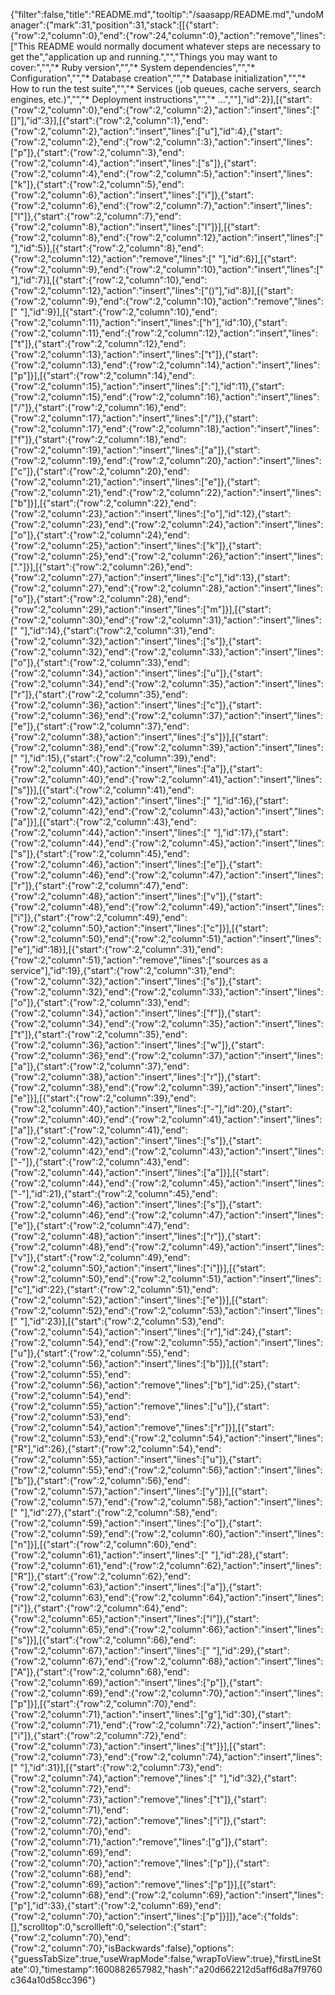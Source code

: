 {"filter":false,"title":"README.md","tooltip":"/saasapp/README.md","undoManager":{"mark":31,"position":31,"stack":[[{"start":{"row":2,"column":0},"end":{"row":24,"column":0},"action":"remove","lines":["This README would normally document whatever steps are necessary to get the","application up and running.","","Things you may want to cover:","","* Ruby version","","* System dependencies","","* Configuration","","* Database creation","","* Database initialization","","* How to run the test suite","","* Services (job queues, cache servers, search engines, etc.)","","* Deployment instructions","","* ...",""],"id":2}],[{"start":{"row":2,"column":0},"end":{"row":2,"column":2},"action":"insert","lines":["[]"],"id":3}],[{"start":{"row":2,"column":1},"end":{"row":2,"column":2},"action":"insert","lines":["u"],"id":4},{"start":{"row":2,"column":2},"end":{"row":2,"column":3},"action":"insert","lines":["p"]},{"start":{"row":2,"column":3},"end":{"row":2,"column":4},"action":"insert","lines":["s"]},{"start":{"row":2,"column":4},"end":{"row":2,"column":5},"action":"insert","lines":["k"]},{"start":{"row":2,"column":5},"end":{"row":2,"column":6},"action":"insert","lines":["i"]},{"start":{"row":2,"column":6},"end":{"row":2,"column":7},"action":"insert","lines":["l"]},{"start":{"row":2,"column":7},"end":{"row":2,"column":8},"action":"insert","lines":["l"]}],[{"start":{"row":2,"column":8},"end":{"row":2,"column":12},"action":"insert","lines":["    "],"id":5}],[{"start":{"row":2,"column":8},"end":{"row":2,"column":12},"action":"remove","lines":["    "],"id":6}],[{"start":{"row":2,"column":9},"end":{"row":2,"column":10},"action":"insert","lines":[" "],"id":7}],[{"start":{"row":2,"column":10},"end":{"row":2,"column":12},"action":"insert","lines":["()"],"id":8}],[{"start":{"row":2,"column":9},"end":{"row":2,"column":10},"action":"remove","lines":[" "],"id":9}],[{"start":{"row":2,"column":10},"end":{"row":2,"column":11},"action":"insert","lines":["h"],"id":10},{"start":{"row":2,"column":11},"end":{"row":2,"column":12},"action":"insert","lines":["t"]},{"start":{"row":2,"column":12},"end":{"row":2,"column":13},"action":"insert","lines":["t"]},{"start":{"row":2,"column":13},"end":{"row":2,"column":14},"action":"insert","lines":["p"]}],[{"start":{"row":2,"column":14},"end":{"row":2,"column":15},"action":"insert","lines":[":"],"id":11},{"start":{"row":2,"column":15},"end":{"row":2,"column":16},"action":"insert","lines":["/"]},{"start":{"row":2,"column":16},"end":{"row":2,"column":17},"action":"insert","lines":["/"]},{"start":{"row":2,"column":17},"end":{"row":2,"column":18},"action":"insert","lines":["f"]},{"start":{"row":2,"column":18},"end":{"row":2,"column":19},"action":"insert","lines":["a"]},{"start":{"row":2,"column":19},"end":{"row":2,"column":20},"action":"insert","lines":["c"]},{"start":{"row":2,"column":20},"end":{"row":2,"column":21},"action":"insert","lines":["e"]},{"start":{"row":2,"column":21},"end":{"row":2,"column":22},"action":"insert","lines":["b"]}],[{"start":{"row":2,"column":22},"end":{"row":2,"column":23},"action":"insert","lines":["o"],"id":12},{"start":{"row":2,"column":23},"end":{"row":2,"column":24},"action":"insert","lines":["o"]},{"start":{"row":2,"column":24},"end":{"row":2,"column":25},"action":"insert","lines":["k"]},{"start":{"row":2,"column":25},"end":{"row":2,"column":26},"action":"insert","lines":["."]}],[{"start":{"row":2,"column":26},"end":{"row":2,"column":27},"action":"insert","lines":["c"],"id":13},{"start":{"row":2,"column":27},"end":{"row":2,"column":28},"action":"insert","lines":["o"]},{"start":{"row":2,"column":28},"end":{"row":2,"column":29},"action":"insert","lines":["m"]}],[{"start":{"row":2,"column":30},"end":{"row":2,"column":31},"action":"insert","lines":[" "],"id":14},{"start":{"row":2,"column":31},"end":{"row":2,"column":32},"action":"insert","lines":["s"]},{"start":{"row":2,"column":32},"end":{"row":2,"column":33},"action":"insert","lines":["o"]},{"start":{"row":2,"column":33},"end":{"row":2,"column":34},"action":"insert","lines":["u"]},{"start":{"row":2,"column":34},"end":{"row":2,"column":35},"action":"insert","lines":["r"]},{"start":{"row":2,"column":35},"end":{"row":2,"column":36},"action":"insert","lines":["c"]},{"start":{"row":2,"column":36},"end":{"row":2,"column":37},"action":"insert","lines":["e"]},{"start":{"row":2,"column":37},"end":{"row":2,"column":38},"action":"insert","lines":["s"]}],[{"start":{"row":2,"column":38},"end":{"row":2,"column":39},"action":"insert","lines":[" "],"id":15},{"start":{"row":2,"column":39},"end":{"row":2,"column":40},"action":"insert","lines":["a"]},{"start":{"row":2,"column":40},"end":{"row":2,"column":41},"action":"insert","lines":["s"]}],[{"start":{"row":2,"column":41},"end":{"row":2,"column":42},"action":"insert","lines":[" "],"id":16},{"start":{"row":2,"column":42},"end":{"row":2,"column":43},"action":"insert","lines":["a"]}],[{"start":{"row":2,"column":43},"end":{"row":2,"column":44},"action":"insert","lines":[" "],"id":17},{"start":{"row":2,"column":44},"end":{"row":2,"column":45},"action":"insert","lines":["s"]},{"start":{"row":2,"column":45},"end":{"row":2,"column":46},"action":"insert","lines":["e"]},{"start":{"row":2,"column":46},"end":{"row":2,"column":47},"action":"insert","lines":["r"]},{"start":{"row":2,"column":47},"end":{"row":2,"column":48},"action":"insert","lines":["v"]},{"start":{"row":2,"column":48},"end":{"row":2,"column":49},"action":"insert","lines":["i"]},{"start":{"row":2,"column":49},"end":{"row":2,"column":50},"action":"insert","lines":["c"]}],[{"start":{"row":2,"column":50},"end":{"row":2,"column":51},"action":"insert","lines":["e"],"id":18}],[{"start":{"row":2,"column":31},"end":{"row":2,"column":51},"action":"remove","lines":["sources as a service"],"id":19},{"start":{"row":2,"column":31},"end":{"row":2,"column":32},"action":"insert","lines":["s"]},{"start":{"row":2,"column":32},"end":{"row":2,"column":33},"action":"insert","lines":["o"]},{"start":{"row":2,"column":33},"end":{"row":2,"column":34},"action":"insert","lines":["f"]},{"start":{"row":2,"column":34},"end":{"row":2,"column":35},"action":"insert","lines":["t"]},{"start":{"row":2,"column":35},"end":{"row":2,"column":36},"action":"insert","lines":["w"]},{"start":{"row":2,"column":36},"end":{"row":2,"column":37},"action":"insert","lines":["a"]},{"start":{"row":2,"column":37},"end":{"row":2,"column":38},"action":"insert","lines":["r"]},{"start":{"row":2,"column":38},"end":{"row":2,"column":39},"action":"insert","lines":["e"]}],[{"start":{"row":2,"column":39},"end":{"row":2,"column":40},"action":"insert","lines":["-"],"id":20},{"start":{"row":2,"column":40},"end":{"row":2,"column":41},"action":"insert","lines":["a"]},{"start":{"row":2,"column":41},"end":{"row":2,"column":42},"action":"insert","lines":["s"]},{"start":{"row":2,"column":42},"end":{"row":2,"column":43},"action":"insert","lines":["-"]},{"start":{"row":2,"column":43},"end":{"row":2,"column":44},"action":"insert","lines":["a"]}],[{"start":{"row":2,"column":44},"end":{"row":2,"column":45},"action":"insert","lines":["-"],"id":21},{"start":{"row":2,"column":45},"end":{"row":2,"column":46},"action":"insert","lines":["s"]},{"start":{"row":2,"column":46},"end":{"row":2,"column":47},"action":"insert","lines":["e"]},{"start":{"row":2,"column":47},"end":{"row":2,"column":48},"action":"insert","lines":["r"]},{"start":{"row":2,"column":48},"end":{"row":2,"column":49},"action":"insert","lines":["v"]},{"start":{"row":2,"column":49},"end":{"row":2,"column":50},"action":"insert","lines":["i"]}],[{"start":{"row":2,"column":50},"end":{"row":2,"column":51},"action":"insert","lines":["c"],"id":22},{"start":{"row":2,"column":51},"end":{"row":2,"column":52},"action":"insert","lines":["e"]}],[{"start":{"row":2,"column":52},"end":{"row":2,"column":53},"action":"insert","lines":[" "],"id":23}],[{"start":{"row":2,"column":53},"end":{"row":2,"column":54},"action":"insert","lines":["r"],"id":24},{"start":{"row":2,"column":54},"end":{"row":2,"column":55},"action":"insert","lines":["u"]},{"start":{"row":2,"column":55},"end":{"row":2,"column":56},"action":"insert","lines":["b"]}],[{"start":{"row":2,"column":55},"end":{"row":2,"column":56},"action":"remove","lines":["b"],"id":25},{"start":{"row":2,"column":54},"end":{"row":2,"column":55},"action":"remove","lines":["u"]},{"start":{"row":2,"column":53},"end":{"row":2,"column":54},"action":"remove","lines":["r"]}],[{"start":{"row":2,"column":53},"end":{"row":2,"column":54},"action":"insert","lines":["R"],"id":26},{"start":{"row":2,"column":54},"end":{"row":2,"column":55},"action":"insert","lines":["u"]},{"start":{"row":2,"column":55},"end":{"row":2,"column":56},"action":"insert","lines":["b"]},{"start":{"row":2,"column":56},"end":{"row":2,"column":57},"action":"insert","lines":["y"]}],[{"start":{"row":2,"column":57},"end":{"row":2,"column":58},"action":"insert","lines":[" "],"id":27},{"start":{"row":2,"column":58},"end":{"row":2,"column":59},"action":"insert","lines":["o"]},{"start":{"row":2,"column":59},"end":{"row":2,"column":60},"action":"insert","lines":["n"]}],[{"start":{"row":2,"column":60},"end":{"row":2,"column":61},"action":"insert","lines":[" "],"id":28},{"start":{"row":2,"column":61},"end":{"row":2,"column":62},"action":"insert","lines":["R"]},{"start":{"row":2,"column":62},"end":{"row":2,"column":63},"action":"insert","lines":["a"]},{"start":{"row":2,"column":63},"end":{"row":2,"column":64},"action":"insert","lines":["i"]},{"start":{"row":2,"column":64},"end":{"row":2,"column":65},"action":"insert","lines":["l"]},{"start":{"row":2,"column":65},"end":{"row":2,"column":66},"action":"insert","lines":["s"]}],[{"start":{"row":2,"column":66},"end":{"row":2,"column":67},"action":"insert","lines":[" "],"id":29},{"start":{"row":2,"column":67},"end":{"row":2,"column":68},"action":"insert","lines":["A"]},{"start":{"row":2,"column":68},"end":{"row":2,"column":69},"action":"insert","lines":["p"]},{"start":{"row":2,"column":69},"end":{"row":2,"column":70},"action":"insert","lines":["p"]}],[{"start":{"row":2,"column":70},"end":{"row":2,"column":71},"action":"insert","lines":["g"],"id":30},{"start":{"row":2,"column":71},"end":{"row":2,"column":72},"action":"insert","lines":["i"]},{"start":{"row":2,"column":72},"end":{"row":2,"column":73},"action":"insert","lines":["t"]}],[{"start":{"row":2,"column":73},"end":{"row":2,"column":74},"action":"insert","lines":[" "],"id":31}],[{"start":{"row":2,"column":73},"end":{"row":2,"column":74},"action":"remove","lines":[" "],"id":32},{"start":{"row":2,"column":72},"end":{"row":2,"column":73},"action":"remove","lines":["t"]},{"start":{"row":2,"column":71},"end":{"row":2,"column":72},"action":"remove","lines":["i"]},{"start":{"row":2,"column":70},"end":{"row":2,"column":71},"action":"remove","lines":["g"]},{"start":{"row":2,"column":69},"end":{"row":2,"column":70},"action":"remove","lines":["p"]},{"start":{"row":2,"column":68},"end":{"row":2,"column":69},"action":"remove","lines":["p"]}],[{"start":{"row":2,"column":68},"end":{"row":2,"column":69},"action":"insert","lines":["p"],"id":33},{"start":{"row":2,"column":69},"end":{"row":2,"column":70},"action":"insert","lines":["p"]}]]},"ace":{"folds":[],"scrolltop":0,"scrollleft":0,"selection":{"start":{"row":2,"column":70},"end":{"row":2,"column":70},"isBackwards":false},"options":{"guessTabSize":true,"useWrapMode":false,"wrapToView":true},"firstLineState":0},"timestamp":1600882657982,"hash":"a20d662212d5aff6d8a7f9760c364a10d58cc396"}